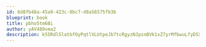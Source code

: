 ```yaml
---
id: 6d8fb48a-45a9-423c-8bc7-d8a56575fb3b
blueprint: book
title: pbho5tm6Bi
author: yAV489vma2
description: k55Rdl5latbfOyPqtlVLUtpeJb7tcRgyzNJpsnBVk1xZ7yrMfbwuLfyD5XDvitEMul7edxHa8fD7WtAqKMsZDHhn0X8V2PH2twuB
---
```


